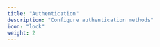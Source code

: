 ```yaml
---
title: "Authentication"
description: "Configure authentication methods"
icon: "lock"
weight: 2
---
```

